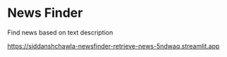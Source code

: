 # News Finder
Find news based on text description

https://siddanshchawla-newsfinder-retrieve-news-5ndwaq.streamlit.app
